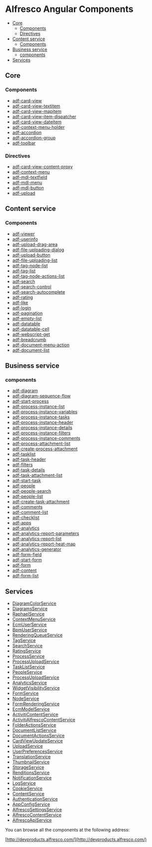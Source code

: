 # Alfresco Angular Components

<!-- markdown-toc start - Don't edit this section.  npm run toc to generate it-->

<!-- toc -->

- [Core](#core)
  * [Components](#components)
  * [Directives](#directives)
- [Content service](#content-service)
  * [Components](#components-1)
- [Business service](#business-service)
  * [components](#components)
- [Services](#services)

<!-- tocstop -->

<!-- markdown-toc end -->

## Core

### Components

<!-- CORE START-->
- [adf-card-view](ng2-alfresco-core/README.md)
- [adf-card-view-textitem](ng2-alfresco-core/README.md)
- [adf-card-view-mapitem](ng2-alfresco-core/README.md)
- [adf-card-view-item-dispatcher](ng2-alfresco-core/README.md)
- [adf-card-view-dateitem](ng2-alfresco-core/README.md)
- [adf-context-menu-holder](ng2-alfresco-core/README.md)
- [adf-accordion](ng2-alfresco-core/README.md)
- [adf-accordion-group](ng2-alfresco-core/README.md)
- [adf-toolbar](ng2-alfresco-core/README.md)<!-- CORE END-->
<!-- CORE END-->

### Directives

<!-- CORE DIRECTIVE START-->
- [adf-card-view-content-proxy](ng2-alfresco-core/README.md)
- [adf-context-menu](ng2-alfresco-core/README.md)
- [adf-mdl-textfield](ng2-alfresco-core/README.md)
- [adf-mdl-menu](ng2-alfresco-core/README.md)
- [adf-mdl-button](ng2-alfresco-core/README.md)
- [adf-upload](ng2-alfresco-core/README.md)<!-- CORE DIRECTIVE END-->

## Content service

### Components

<!-- CONTENT START-->
- [adf-viewer](ng2-alfresco-viewer/README.md)
- [adf-userinfo](ng2-alfresco-userinfo/README.md)
- [adf-upload-drag-area](ng2-alfresco-upload/README.md)
- [adf-file-uploading-dialog](ng2-alfresco-upload/README.md)
- [adf-upload-button](ng2-alfresco-upload/README.md)
- [adf-file-uploading-list](ng2-alfresco-upload/README.md)
- [adf-tag-node-list](ng2-alfresco-tag/README.md)
- [adf-tag-list](ng2-alfresco-tag/README.md)
- [adf-tag-node-actions-list](ng2-alfresco-tag/README.md)
- [adf-search](ng2-alfresco-search/README.md)
- [adf-search-control](ng2-alfresco-search/README.md)
- [adf-search-autocomplete](ng2-alfresco-search/README.md)
- [adf-rating](ng2-alfresco-social/README.md)
- [adf-like](ng2-alfresco-social/README.md)
- [adf-login](ng2-alfresco-login/README.md)
- [adf-pagination](ng2-alfresco-datatable/README.md)
- [adf-empty-list](ng2-alfresco-datatable/README.md)
- [adf-datatable](ng2-alfresco-datatable/README.md)
- [adf-datatable-cell](ng2-alfresco-datatable/README.md)
- [adf-webscript-get](ng2-alfresco-webscript/README.md)
- [adf-breadcrumb](ng2-alfresco-documentlist/README.md)
- [adf-document-menu-action](ng2-alfresco-documentlist/README.md)
- [adf-document-list](ng2-alfresco-documentlist/README.md)<!-- CONTENT END-->
<!-- CONTENT END-->

<!-- CONTENT DIRECTIVE START--><!-- CONTENT DIRECTIVE END-->

## Business service

### components

<!-- BUSINESS START-->
- [adf-diagram](ng2-activiti-diagrams/README.md)
- [adf-diagram-sequence-flow](ng2-activiti-diagrams/README.md)
- [adf-start-process](ng2-activiti-processlist/README.md)
- [adf-process-instance-list](ng2-activiti-processlist/README.md)
- [adf-process-instance-variables](ng2-activiti-processlist/README.md)
- [adf-process-instance-tasks](ng2-activiti-processlist/README.md)
- [adf-process-instance-header](ng2-activiti-processlist/README.md)
- [adf-process-instance-details](ng2-activiti-processlist/README.md)
- [adf-process-instance-filters](ng2-activiti-processlist/README.md)
- [adf-process-instance-comments](ng2-activiti-processlist/README.md)
- [adf-process-attachment-list](ng2-activiti-processlist/README.md)
- [adf-create-process-attachment](ng2-activiti-processlist/README.md)
- [adf-tasklist](ng2-activiti-tasklist/README.md)
- [adf-task-header](ng2-activiti-tasklist/README.md)
- [adf-filters](ng2-activiti-tasklist/README.md)
- [adf-task-details](ng2-activiti-tasklist/README.md)
- [adf-task-attachment-list](ng2-activiti-tasklist/README.md)
- [adf-start-task](ng2-activiti-tasklist/README.md)
- [adf-people](ng2-activiti-tasklist/README.md)
- [adf-people-search](ng2-activiti-tasklist/README.md)
- [adf-people-list](ng2-activiti-tasklist/README.md)
- [adf-create-task-attachment](ng2-activiti-tasklist/README.md)
- [adf-comments](ng2-activiti-tasklist/README.md)
- [adf-comment-list](ng2-activiti-tasklist/README.md)
- [adf-checklist](ng2-activiti-tasklist/README.md)
- [adf-apps](ng2-activiti-tasklist/README.md)
- [adf-analytics](ng2-activiti-analytics/README.md)
- [adf-analytics-report-parameters](ng2-activiti-analytics/README.md)
- [adf-analytics-report-list](ng2-activiti-analytics/README.md)
- [adf-analytics-report-heat-map](ng2-activiti-analytics/README.md)
- [adf-analytics-generator](ng2-activiti-analytics/README.md)
- [adf-form-field](ng2-activiti-form/README.md)
- [adf-start-form](ng2-activiti-form/README.md)
- [adf-form](ng2-activiti-form/README.md)
- [adf-content](ng2-activiti-form/README.md)
- [adf-form-list](ng2-activiti-form/README.md)<!-- BUSINESS END-->
<!-- BUSINESS END-->

<!-- BUSINESS DIRECTIVE START--><!-- BUSINESS DIRECTIVE END-->

## Services

<!-- SERVICES START-->
- [DiagramColorService](ng2-activiti-diagrams/src/services/diagram-color.service.ts)
- [DiagramsService](ng2-activiti-diagrams/src/services/diagrams.service.ts)
- [RaphaelService](ng2-activiti-diagrams/src/components/raphael/raphael.service.ts)
- [ContextMenuService](ng2-alfresco-core/src/components/context-menu/context-menu.service.ts)
- [EcmUserService](ng2-alfresco-userinfo/src/services/ecm-user.service.ts)
- [BpmUserService](ng2-alfresco-userinfo/src/services/bpm-user.service.ts)
- [RenderingQueueService](ng2-alfresco-viewer/src/services/rendering-queue.services.ts)
- [TagService](ng2-alfresco-tag/src/services/tag.service.ts)
- [SearchService](ng2-alfresco-search/src/services/search.service.ts)
- [RatingService](ng2-alfresco-social/src/services/rating.service.ts)
- [ProcessService](ng2-activiti-processlist/src/services/process.service.ts)
- [ProcessUploadService](ng2-activiti-processlist/src/services/process-upload.service.ts)
- [TaskListService](ng2-activiti-tasklist/src/services/tasklist.service.ts)
- [PeopleService](ng2-activiti-tasklist/src/services/people.service.ts)
- [ProcessUploadService](ng2-activiti-tasklist/src/services/process-upload.service.ts)
- [AnalyticsService](ng2-activiti-analytics/src/services/analytics.service.ts)
- [WidgetVisibilityService](ng2-activiti-form/src/services/widget-visibility.service.ts)
- [FormService](ng2-activiti-form/src/services/form.service.ts)
- [NodeService](ng2-activiti-form/src/services/node.service.ts)
- [FormRenderingService](ng2-activiti-form/src/services/form-rendering.service.ts)
- [EcmModelService](ng2-activiti-form/src/services/ecm-model.service.ts)
- [ActivitiContentService](ng2-activiti-form/src/services/activiti-content-service.ts)
- [ActivitiAlfrescoContentService](ng2-activiti-form/src/services/activiti-alfresco.service.ts)
- [FolderActionsService](ng2-alfresco-documentlist/src/services/folder-actions.service.ts)
- [DocumentListService](ng2-alfresco-documentlist/src/services/document-list.service.ts)
- [DocumentActionsService](ng2-alfresco-documentlist/src/services/document-actions.service.ts)
- [CardViewUpdateService](ng2-alfresco-core/src/services/card-view-update.service.ts)
- [UploadService](ng2-alfresco-core/src/services/upload.service.ts)
- [UserPreferencesService](ng2-alfresco-core/src/services/user-preferences.service.ts)
- [TranslationService](ng2-alfresco-core/src/services/translation.service.ts)
- [ThumbnailService](ng2-alfresco-core/src/services/thumbnail.service.ts)
- [StorageService](ng2-alfresco-core/src/services/storage.service.ts)
- [RenditionsService](ng2-alfresco-core/src/services/renditions.service.ts)
- [NotificationService](ng2-alfresco-core/src/services/notification.service.ts)
- [LogService](ng2-alfresco-core/src/services/log.service.ts)
- [CookieService](ng2-alfresco-core/src/services/cookie.service.ts)
- [ContentService](ng2-alfresco-core/src/services/content.service.ts)
- [AuthenticationService](ng2-alfresco-core/src/services/authentication.service.ts)
- [AppConfigService](ng2-alfresco-core/src/services/app-config.service.ts)
- [AlfrescoSettingsService](ng2-alfresco-core/src/services/alfresco-settings.service.ts)
- [AlfrescoContentService](ng2-alfresco-core/src/services/alfresco-content.service.ts)
- [AlfrescoApiService](ng2-alfresco-core/src/services/alfresco-api.service.ts)<!-- SERVICES END-->

You can browse all the components at the following address:

[http://devproducts.alfresco.com/](http://devproducts.alfresco.com/)